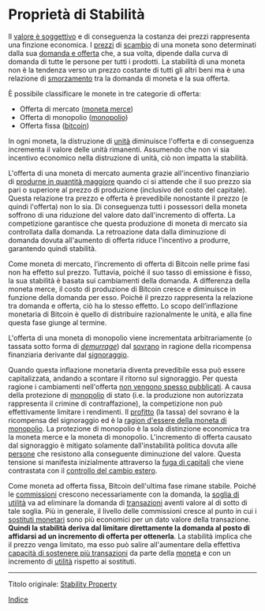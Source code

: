 # Proprietà di Stabilità



Il [valore è soggettivo](https://en.wikipedia.org/wiki/Subjective_theory_of_value) e di conseguenza la costanza dei prezzi rappresenta una finzione economica. I [prezzi](ch101-glossary.md#prezzo) di [scambio](ch101-glossary.md#scambio-di-unità) di una moneta sono determinati dalla sua [domanda e offerta](https://it.wikipedia.org/wiki/Domanda_e_offerta) che, a sua volta, dipende dalla curva di domanda di tutte le persone per tutti i prodotti. La stabilità di una moneta non è la tendenza verso un prezzo costante di tutti gli altri beni ma è una relazione di [smorzamento](https://en.wikipedia.org/wiki/Damping_ratio) tra la domanda di moneta e la sua offerta.

È possibile classificare le monete in tre categorie di offerta:

* Offerta di mercato ([moneta merce](https://it.wikipedia.org/wiki/Commodity))
* Offerta di monopolio ([monopolio](ch005-money-taxonomy.md))
* Offerta fissa ([bitcoin](https://it.wikipedia.org/wiki/Bitcoin))

In ogni moneta, la distruzione di [unità](ch101-glossary.md#unità) diminuisce l'offerta e di conseguenza incrementa il valore delle unità rimanenti. Assumendo che non vi sia incentivo economico nella distruzione di unità, ciò non impatta la stabilità.

L'offerta di una moneta di mercato aumenta grazie all'incentivo finanziario di [produrne in quantità maggiore](https://en.wikipedia.org/wiki/Gold_mining) quando ci si attende che il suo prezzo sia pari o superiore al prezzo di produzione (inclusivo del costo del capitale). Questa relazione tra prezzo e offerta è prevedibile nonostante il prezzo (e quindi l'offerta) non lo sia. Di conseguenza tutti i possessori della moneta soffrono di una riduzione del valore dato dall'incremento di offerta. La competizione garantisce che questa produzione di moneta di mercato sia controllata dalla domanda. La retroazione data dalla diminuzione di domanda dovuta all'aumento di offerta riduce l'incentivo a produrre, garantendo quindi stabilità.

Come moneta di mercato, l’incremento di offerta di Bitcoin nelle prime fasi non ha effetto sul prezzo. Tuttavia, poiché il suo tasso di emissione è fisso, la sua stabilità è basata sui cambiamenti della domanda. A differenza della moneta merce, il costo di produzione di Bitcoin cresce e diminuisce in funzione della domanda per esso. Poiché il prezzo rappresenta la relazione tra domanda e offerta, ciò ha lo stesso effetto. Lo scopo dell’inflazione monetaria di Bitcoin è quello di distribuire razionalmente le unità, e alla fine questa fase giunge al termine. 

L'offerta di una moneta di monopolio viene incrementata arbitrariamente (o tassata sotto forma di [_demurrage_](https://it.wikipedia.org/wiki/Demurrage_(moneta))) dal [sovrano](https://it.wikipedia.org/wiki/Sovranit%C3%A0) in ragione della ricompensa finanziaria derivante dal [signoraggio](https://it.wikipedia.org/wiki/Signoraggio). 

Quando questa inflazione monetaria diventa prevedibile essa può essere capitalizzata, andando a scontare il ritorno sul signoraggio. Per questa ragione i cambiamenti nell'offerta [non vengono spesso pubblicati](https://www.reuters.com/article/us-venezuela-economy/crisis-hit-venezuela-halts-publication-of-another-major-indicator-idUSKBN16S1YF). A causa della protezione di [monopolio](https://it.wikipedia.org/wiki/Monopolio_di_Stato) di stato (i.e. la produzione non autorizzata rappresenta il crimine di contraffazione), la competizione non può effettivamente limitare i rendimenti. Il [profitto](ch101-glossary.md#profitto) (la tassa) del sovrano è la ricompensa del signoraggio ed è la [ragion d'essere della moneta di monopolio](ch017-reservation-priciple.md). La protezione di monopolio è la sola distinzione economica tra la moneta merce e la moneta di monopolio. L'incremento di offerta causato dal signoraggio è mitigato solamente dall'instabilità politica dovuta alle [persone](ch101-glossary.md#persona) che resistono alla conseguente diminuzione del valore. Questa tensione si manifesta inizialmente attraverso la [fuga di capitali](https://it.wikipedia.org/wiki/Fuga_di_capitali) che viene contrastata con il [controllo del cambio estero](https://en.wikipedia.org/wiki/Foreign_exchange_controls).  

Come moneta ad offerta fissa, Bitcoin dell'ultima fase rimane stabile. Poiché le [commissioni](ch101-glossary.md#commissione-di-transazione-fee) crescono necessariamente con la domanda, la [soglia di utilità](ch031-utility-threshold-property.md) va ad eliminare la domanda di [transazioni](ch101-glossary.md#transazione) aventi valore al di sotto di tale soglia. Più in generale, il livello delle commissioni cresce al punto in cui i [sostituti monetari](ch026-substitution-principle.md) sono più economici per un dato valore della transazione. **Quindi la stabilità deriva dal limitare direttamente la domanda al posto di affidarsi ad un incremento di offerta per ottenerla**. La stabilità implica che il prezzo venga limitato, ma esso può salire all'aumentare della effettiva [capacità di sostenere più transazioni](ch018-scalability-priciple.md) da parte della [moneta](ch101-glossary.md#moneta) e con un incremento di [utilità](ch101-glossary.md#utilità) rispetto ai sostituti.

---

Titolo originale: [Stability Property](https://github.com/libbitcoin/libbitcoin-system/wiki/Stability-Property)

[Indice](/README.md)

